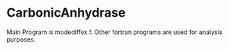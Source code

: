 # CarbonicAnhydrase
Main Program is modediffex.f. Other fortran programs are used for analysis purposes.

